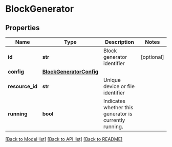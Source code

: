 # BlockGenerator

## Properties
Name | Type | Description | Notes
------------ | ------------- | ------------- | -------------
**id** | **str** | Block generator identifier | [optional] 
**config** | [**BlockGeneratorConfig**](BlockGeneratorConfig.md) |  | 
**resource_id** | **str** | Unique device or file identifier | 
**running** | **bool** | Indicates whether this generator is currently running. | 

[[Back to Model list]](../README.md#documentation-for-models) [[Back to API list]](../README.md#documentation-for-api-endpoints) [[Back to README]](../README.md)


